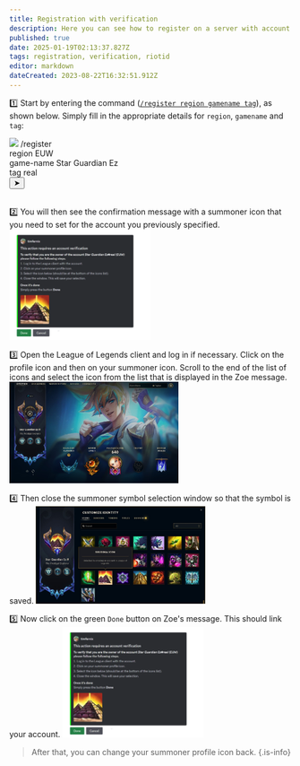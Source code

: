 ```yaml
---
title: Registration with verification
description: Here you can see how to register on a server with account verification enabled.
published: true
date: 2025-01-19T02:13:37.827Z
tags: registration, verification, riotid
editor: markdown
dateCreated: 2023-08-22T16:32:51.912Z
---
```


:one: Start by entering the command ([`/register region gamename tag`](/en/commands/player/register/)), as shown below. Simply fill in the appropriate details for `region`, `gamename` and `tag`:
<div class="discord-preview">
    <div class="dcp-chatbar">
        <img src="https://zoe-discord-bot.ch/img/favicon.ico" class="dcp-avatar">
        <span class="dcp-command">/register</span>
        <div class="dcp-args">
            <div class="dcp-arg">
                <span class="dcp-arg-label">region</span>
                <span class="dcp-arg-value">EUW</span>
            </div>
            <div class="dcp-arg">
                <span class="dcp-arg-label">game-name</span>
                <span class="dcp-arg-value">Star Guardian Ez</span>
            </div>
            <div class="dcp-arg">
                <span class="dcp-arg-label">tag</span>
                <span class="dcp-arg-value">real</span>
            </div>
        </div>
        <button class="dcp-send-btn">&#10148;</button> 
    </div>
</div>
<br>

:two: You will then see the confirmation message with a summoner icon that you need to set for the account you previously specified.
<img src="/en_/en_banaccount_riotid_2.png" width="50%" img>
<br>

:three: Open the League of Legends client and log in if necessary. Click on the profile icon and then on your summoner icon. Scroll to the end of the list of icons and select the icon from the list that is displayed in the Zoe message. 
<img src="/en_/en_register_verification_2.png" width="60%" img>
<br>

:four: Then close the summoner symbol selection window so that the symbol is saved. 
<img src="/en_/en_register_verification_4.png" width="60%" img>
<br>

:five: Now click on the green `Done` button on Zoe's message. This should link your account.
<img src="/en_/en_banaccount_riotid_2.png" width="50%" img> <br>

>After that, you can change your summoner profile icon back. {.is-info}
